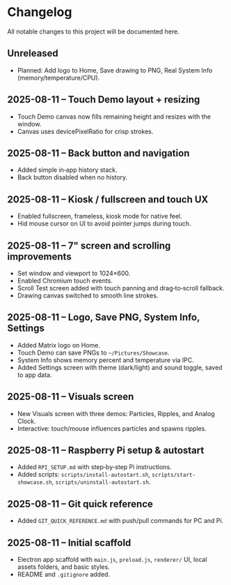 Changelog
=========

All notable changes to this project will be documented here.

Unreleased
----------
- Planned: Add logo to Home, Save drawing to PNG, Real System Info (memory/temperature/CPU).

2025-08-11 – Touch Demo layout + resizing
----------------------------------------
- Touch Demo canvas now fills remaining height and resizes with the window.
- Canvas uses devicePixelRatio for crisp strokes.

2025-08-11 – Back button and navigation
--------------------------------------
- Added simple in‑app history stack.
- Back button disabled when no history.

2025-08-11 – Kiosk / fullscreen and touch UX
-------------------------------------------
- Enabled fullscreen, frameless, kiosk mode for native feel.
- Hid mouse cursor on UI to avoid pointer jumps during touch.

2025-08-11 – 7" screen and scrolling improvements
-----------------------------------------------
- Set window and viewport to 1024×600.
- Enabled Chromium touch events.
- Scroll Test screen added with touch panning and drag‑to‑scroll fallback.
- Drawing canvas switched to smooth line strokes.

2025-08-11 – Logo, Save PNG, System Info, Settings
--------------------------------------------------
- Added Matrix logo on Home.
- Touch Demo can save PNGs to `~/Pictures/Showcase`.
- System Info shows memory percent and temperature via IPC.
- Added Settings screen with theme (dark/light) and sound toggle, saved to app data.

2025-08-11 – Visuals screen
---------------------------
- New Visuals screen with three demos: Particles, Ripples, and Analog Clock.
- Interactive: touch/mouse influences particles and spawns ripples.

2025-08-11 – Raspberry Pi setup & autostart
-------------------------------------------
- Added `RPI_SETUP.md` with step‑by‑step Pi instructions.
- Added scripts: `scripts/install-autostart.sh`, `scripts/start-showcase.sh`, `scripts/uninstall-autostart.sh`.

2025-08-11 – Git quick reference
-------------------------------
- Added `GIT_QUICK_REFERENCE.md` with push/pull commands for PC and Pi.

2025-08-11 – Initial scaffold
-----------------------------
- Electron app scaffold with `main.js`, `preload.js`, `renderer/` UI, local assets folders, and basic styles.
- README and `.gitignore` added.

